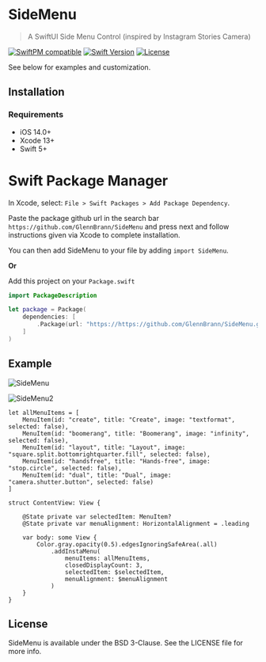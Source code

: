 # SideMenu
> A SwiftUI Side Menu Control (inspired by Instagram Stories Camera)

[![SwiftPM compatible](https://img.shields.io/badge/SwiftPM-compatible-brightgreen.svg)](https://swift.org/package-manager/)
[![Swift Version][swift-image]][swift-url]
[![License][license-image]][license-url]

See below for examples and customization.

## Installation

### Requirements
* iOS 14.0+
* Xcode 13+
* Swift 5+

# Swift Package Manager

In Xcode, select: `File > Swift Packages > Add Package Dependency`.

Paste the package github url in the search bar `https://github.com/GlennBrann/SideMenu` and press next and follow instructions given via Xcode to complete installation.

You can then add SideMenu to your file by adding `import SideMenu`.

**Or**

Add this project on your `Package.swift`

```swift
import PackageDescription

let package = Package(
    dependencies: [
        .Package(url: "https://https://github.com/GlennBrann/SideMenu.git", branch: "main")
    ]
)
```

## Example

![SideMenu](https://user-images.githubusercontent.com/5156285/193725724-56ccfbc1-7cf4-406b-b604-667307234cea.gif)

![SideMenu2](https://user-images.githubusercontent.com/5156285/193726712-801773e6-5bb0-4aa5-85d2-344dca1770c9.gif)

```
let allMenuItems = [
    MenuItem(id: "create", title: "Create", image: "textformat", selected: false),
    MenuItem(id: "boomerang", title: "Boomerang", image: "infinity", selected: false),
    MenuItem(id: "layout", title: "Layout", image: "square.split.bottomrightquarter.fill", selected: false),
    MenuItem(id: "handsfree", title: "Hands-free", image: "stop.circle", selected: false),
    MenuItem(id: "dual", title: "Dual", image: "camera.shutter.button", selected: false)
]

struct ContentView: View {
    
    @State private var selectedItem: MenuItem?
    @State private var menuAlignment: HorizontalAlignment = .leading
    
    var body: some View {
        Color.gray.opacity(0.5).edgesIgnoringSafeArea(.all)
            .addInstaMenu(
                menuItems: allMenuItems,
                closedDisplayCount: 3,
                selectedItem: $selectedItem,
                menuAlignment: $menuAlignment
            )
    }
}
```

## License

SideMenu is available under the BSD 3-Clause. See the LICENSE file for more info.

[swift-image]:https://img.shields.io/badge/swift-5.3-orange.svg
[swift-url]: https://swift.org/
[license-image]: https://img.shields.io/badge/License-MIT-blue.svg
[license-url]: LICENSE
